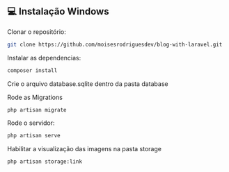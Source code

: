 

## :computer: Instalação Windows

Clonar o repositório:

```bash
git clone https://github.com/moisesrodriguesdev/blog-with-laravel.git
```

Instalar as dependencias:

```bash
composer install
```

Crie o arquivo database.sqlite dentro da pasta database

Rode as Migrations
```bash
php artisan migrate
```

Rode o servidor:

```bash
php artisan serve
```

Habilitar a visualização das imagens na pasta storage

```bash
php artisan storage:link
```
